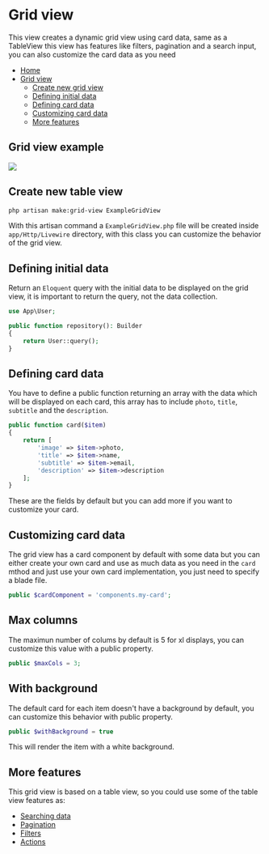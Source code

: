 # Grid view

This view creates a dynamic grid view using card data, same as a TableView this view has features like filters, pagination and a search input, you can also customize the card data as you need

- [Home](../README.md)
- [Grid view](#grid-view)
  - [Create new grid view](#create-new-grid-view)
  - [Defining initial data](#defining-initial-data)
  - [Defining card data](#defining-card-data)
  - [Customizing card data](#customizing-card-data)
  - [More features](#more-features)

## Grid view example

![](./grid.png)

## Create new table view

```bash
php artisan make:grid-view ExampleGridView
```

With this artisan command a `ExampleGridView.php` file will be created inside `app/Http/Livewire` directory, with this class you can customize the behavior of the grid view.

## Defining initial data

Return an `Eloquent` query with the initial data to be displayed on the grid view, it is important to return the query, not the data collection.

```php
use App\User;

public function repository(): Builder
{
    return User::query();
}
```

## Defining card data

You have to define a public function returning an array with the data which will be displayed on each card, this array has to include `photo`, `title`, `subtitle` and the `description`.

```php
public function card($item)
{
    return [
        'image' => $item->photo,
        'title' => $item->name,
        'subtitle' => $item->email,
        'description' => $item->description
    ];
}
```

These are the fields by default but you can add more if you want to customize your card.

## Customizing card data

The grid view has a card component by default with some data but you can either create your own card and use as much data as you need in the `card` mthod and just use your own card implementation, you just need to specify a blade file.

```php
public $cardComponent = 'components.my-card';
```

## Max columns

The maximun number of colums by default is 5 for xl displays, you can customize this value with a public property.

```php
public $maxCols = 3;
```

## With background
The default card for each item doesn't have a background by default, you can customize this behavior with public property.

```php
public $withBackground = true
```

This will render the item with a white background.

## More features
This grid view is based on a table view, so you could use some of the table view features as:

- [Searching data](./table-view#searching-data)
- [Pagination](./table-view#pagination)
- [Filters](./table-view#filters)
- [Actions](./table-view#actions)
